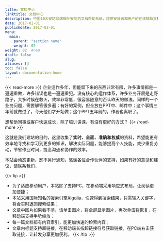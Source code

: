 ```yaml
---
title: 文档中心
linktitle: 文档中心
description: 中国10大安防品牌枫叶安防的文档帮助系统，提供安装者和用户的在线帮助文档，实时更新。
date: 2017-02-01
publishdate: 2017-02-01
menu:
  main:
    parent: "section name"
    weight: 02
weight: 02	#rem
draft: false
slug:
aliases: []
toc: false
layout: documentation-home
---
```


{{< read-more >}}
企业运作多年，但能留下来的东西非常有限，许多事情都是一遍遍重做，许多错误也是一遍遍重犯。没有核心的运作体系，许多业务开展是走野路子，大多时候在救火，效率非常低，很容易随意的否认昨天的做法。同样的一个业务问题，需要解答很多遍；有好的案例，但全放在PPT中、邮件中；这个事情三年前就做过了，今天他们才开始做；这个PPT五年前的，作者也离职了。

想帮助同事或客户快速成长，除了培训讲课，有没有更好的方式？
{{< /read-more >}}

这就是我们建站的目的，这里收集了**实时、全面、准确和权威**的资料，希望能更有效率地寻找和学习到更多的知识，解决实际问题，能够提高个人技能，减少重复劳动，节省作业时间，提高沟通和协作的效率。

本站会动态更新，恕不另行通知，感谢各位合作伙伴的支持，如果有好的意见和建议，请联系我们。

{{< tip >}}

- 为了适应移动用户，本站除了支持PC，在移动端采用响应式布局，让阅读更加便捷；
- 本站采用国际知名的搜索引擎[Algolia](https://www.algolia.com/)，快速得到搜索结果，只需输入关键字，将会实时返回搜索结果；
- 文章中图片如果看不清，请单击图片，将全屏显示图片，再次单击将恢复，在移动端支持手势缩放；
- 每一篇文档都有内容索引，能更加快速的检索内容；
- 文章内标题支持超链接，在移动端长按超链接符号获取链接，在PC端右击获取链接，让转发分享更加便利。
{{< /tip >}}
